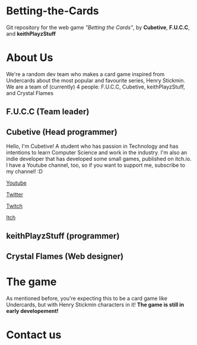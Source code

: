 # Betting-the-Cards
Git repository for the web game *"Betting the Cards"*, by **Cubetive**, **F.U.C.C**, and **keithPlayzStuff**

# About Us
We're a random dev team who makes a card game inspired from Undercards about the most popular and favourite series, Henry Stickmin. We are a team of (currently) 4 people: F.U.C.C, Cubetive, keithPlayzStuff, and Crystal Flames

## F.U.C.C (Team leader)
<!-- Add your info here F.U.C.C -->

## Cubetive (Head programmer)
Hello, I'm Cubetive! A student who has passion in Technology and has intentions to learn Computer Science and work in the industry. I'm also an indie developer that has developed some small games, published on itch.io. I have a Youtube channel, too, so if you want to support me, subscribe to my channel! :D

[Youtube](https://www.youtube.com/channel/UCQi-Knlut7ssVLSH6gGTHfA "Cubetive")

[Twitter](https://twitter.com/CubetiveVN "@CubetiveVN")

[Twitch](https://www.twitch.tv/cubetivetwitch "I may stream sometimes")

[Itch](https://cubetive.itch.io "My indie games page")

## keithPlayzStuff (programmer)
<!-- Add your info here keith -->

## Crystal Flames (Web designer)
<!-- Add your info here Crystal Flames -->

# The game
As mentioned before, you're expecting this to be a card game like Undercards, but with Henry Stickmin characters in it!
**The game is still in early developement!**

# Contact us
<!-- Add contact information here for people -->
